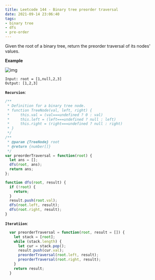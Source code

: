 ```yaml
---
title: Leetcode 144 - Binary tree preorder traversal
date: 2021-09-14 23:06:40
tags:
- binary tree
- dfs
- pre-order
---
```

Given the root of a binary tree, return the preorder traversal of its nodes' values.

**Example**

![img](https://assets.leetcode.com/uploads/2020/09/15/inorder_1.jpg)
```
Input: root = [1,null,2,3]
Output: [1,2,3]
```
**`Recursion`**:
```javascript
/**
 * Definition for a binary tree node.
 * function TreeNode(val, left, right) {
 *     this.val = (val===undefined ? 0 : val)
 *     this.left = (left===undefined ? null : left)
 *     this.right = (right===undefined ? null : right)
 * }
 */
/**
 * @param {TreeNode} root
 * @return {number[]}
 */
var preorderTraversal = function(root) {
  let ans = [];
  dfs(root, ans);
  return ans;
};

function dfs(root, result) {
  if (!root) {
    return;
  }
  result.push(root.val);
  dfs(root.left, result);
  dfs(root.right, result);
}
```

**`Iteratiion`**:
```javascript
  var preorderTraversal = function(root, result = []) {
    let stack = [root];
    while (stack.length) {
      let cur = stack.pop();
      result.push(cur.val);
      preorderTraversal(root.left, result);
      preorderTraversal(root.right, result);
    }
    return result;
  }
```